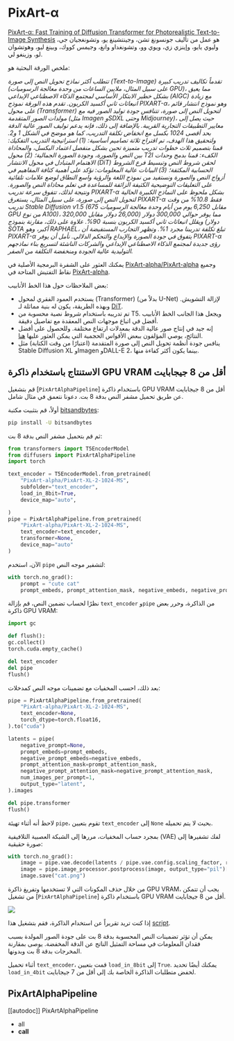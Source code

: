 # PixArt-α

[PixArt-α: Fast Training of Diffusion Transformer for Photorealistic Text-to-Image Synthesis](https://huggingface.co/papers/2310.00426) هو عمل من تأليف جونسونغ تشن، وجينتشينغ يو، وتشونغجيان جي، وليوي يايو، وإينزي زي، ويوي وو، وتشونغداو وانغ، وجيمس كووك، وبينغ ليو، وهوتشوان لو، وزينغو لي.

ملخص الورقة البحثية هو:

*تتطلب أكثر نماذج تحويل النص إلى صورة (Text-to-Image) تقدماً تكاليف تدريب كبيرة (على سبيل المثال، ملايين الساعات من وحدة معالجة الرسوميات GPU)، مما يعيق بشكل خطير الابتكار الأساسي لمجتمع الذكاء الاصطناعي الإبداعي (AIGC) مع زيادة انبعاثات ثاني أكسيد الكربون. تقدم هذه الورقة نموذج PIXART-α، وهو نموذج انتشار قائم على محول (Transformer) لتحويل النص إلى صورة، تتنافس جودة توليد الصور فيه مع مولدات الصور المتقدمة (مثل Imagen وSDXL وحتى Midjourney)، حيث يصل إلى معايير التطبيقات التجارية القريبة. بالإضافة إلى ذلك، فإنه يدعم توليف الصور عالية الدقة بحد أقصى 1024 بكسل مع انخفاض تكلفة التدريب، كما هو موضح في الشكل 1 و2. ولتحقيق هذا الهدف، تم اقتراح ثلاثة تصاميم أساسية: (1) استراتيجية التدريب التفكيك: قمنا بتصميم ثلاث خطوات تدريب متميزة تحين بشكل منفصل اعتماد البكسل، والمحاذاة بين النص والصورة، وجودة الصورة الجمالية؛ (2) محول T2I الكفء: قمنا بدمج وحدات الاهتمام المتبادل في محول الانتشار (DiT) لحقن شروط النص وتبسيط فرع الشروط الحسابية المكثفة؛ (3) البيانات عالية المعلومات: نؤكد على أهمية كثافة المفاهيم في أزواج النص والصورة ونستفيد من نموذج اللغة والرؤية واسع النطاق لوضع علامات تلقائية على التعليقات التوضيحية الكثيفة الزائفة للمساعدة في تعلم محاذاة النص والصورة. ونتيجة لذلك، تتفوق سرعة تدريب PIXART-α بشكل ملحوظ على النماذج الكبيرة الحالية لتحويل النص إلى صورة، على سبيل المثال، يستغرق PIXART-α فقط 10.8% من وقت تدريب Stable Diffusion v1.5 (675 مقابل 6,250 يوم من أيام وحدة معالجة الرسوميات GPU من نوع A100)، مما يوفر حوالي 300,000 دولار (26,000 دولار مقابل 320,000 دولار) ويقلل انبعاثات ثاني أكسيد الكربون بنسبة 90%. علاوة على ذلك، مقارنة بنموذج SOTA أكبر، وهو RAPHAEL، تبلغ تكلفة تدريبنا مجرد 1%. وتظهر التجارب المستفيضة أن PIXART-α يتفوق في جودة الصورة والإبداع والتحكم الدلالي. نأمل أن يوفر PIXART-α رؤى جديدة لمجتمع الذكاء الاصطناعي الإبداعي والشركات الناشئة لتسريع بناء نماذجهم التوليدية عالية الجودة ومنخفضة التكلفة من الصفر.*

يمكنك العثور على الشفرة البرمجية الأصلية في [PixArt-alpha/PixArt-alpha](https://github.com/PixArt-alpha/PixArt-alpha) وجميع نقاط التفتيش المتاحة في [PixArt-alpha](https://huggingface.co/PixArt-alpha).

بعض الملاحظات حول هذا الخط الأنابيب:

* يستخدم العمود الفقري لمحول (Transformer) (بدلاً من U-Net) لإزالة التشويش. وبهذه الطريقة، يكون له بنية مماثلة لـ [DiT](./dit).
* تم تدريبه باستخدام شروط نصية محسوبة من T5. ويجعل هذا الجانب الخط الأنابيب أفضل في اتباع موجهات النص المعقدة مع تفاصيل دقيقة.
* إنه جيد في إنتاج صور عالية الدقة بمعدلات ارتفاع مختلفة. وللحصول على أفضل النتائج، يوصي المؤلفون ببعض الأقواس الحجمية التي يمكن العثور عليها [هنا](https://github.com/PixArt-alpha/PixArt-alpha/blob/08fbbd281ec96866109bdd2cdb75f2f58fb17610/diffusion/data/datasets/utils.py).
* ينافس جودة أنظمة تحويل النص إلى صورة المتقدمة (اعتبارًا من وقت الكتابة) مثل Stable Diffusion XL وImagen وDALL-E 2، بينما يكون أكثر كفاءة منها.

## الاستنتاج باستخدام ذاكرة GPU VRAM أقل من 8 جيجابايت

قم بتشغيل [`PixArtAlphaPipeline`] باستخدام ذاكرة GPU VRAM أقل من 8 جيجابايت عن طريق تحميل مشفر النص بدقة 8 بت. دعونا نتعمق في مثال شامل.

أولاً، قم بتثبيت مكتبة [bitsandbytes](https://github.com/TimDettmers/bitsandbytes):

```bash
pip install -U bitsandbytes
```

ثم قم بتحميل مشفر النص بدقة 8 بت:

```python
from transformers import T5EncoderModel
from diffusers import PixArtAlphaPipeline
import torch

text_encoder = T5EncoderModel.from_pretrained(
    "PixArt-alpha/PixArt-XL-2-1024-MS",
    subfolder="text_encoder",
    load_in_8bit=True,
    device_map="auto",

)
pipe = PixArtAlphaPipeline.from_pretrained(
    "PixArt-alpha/PixArt-XL-2-1024-MS",
    text_encoder=text_encoder,
    transformer=None,
    device_map="auto"
)
```

الآن، استخدم `pipe` لتشفير موجه النص:

```python
with torch.no_grad():
    prompt = "cute cat"
    prompt_embeds, prompt_attention_mask, negative_embeds, negative_prompt_attention_mask = pipe.encode_prompt(prompt)
```

نظرًا لحساب تضمين النص، قم بإزالة `text_encoder` و`pipe` من الذاكرة، وحرر بعض ذاكرة GPU VRAM:

```python
import gc

def flush():
gc.collect()
torch.cuda.empty_cache()

del text_encoder
del pipe
flush()
```

بعد ذلك، احسب المخفيات مع تضمينات موجه النص كمدخلات:

```python
pipe = PixArtAlphaPipeline.from_pretrained(
    "PixArt-alpha/PixArt-XL-2-1024-MS",
    text_encoder=None,
    torch_dtype=torch.float16,
).to("cuda")

latents = pipe(
    negative_prompt=None,
    prompt_embeds=prompt_embeds,
    negative_prompt_embeds=negative_embeds,
    prompt_attention_mask=prompt_attention_mask,
    negative_prompt_attention_mask=negative_prompt_attention_mask,
    num_images_per_prompt=1,
    output_type="latent",
).images

del pipe.transformer
flush()
```

<Tip>

لاحظ أنه أثناء تهيئة `pipe`، تقوم بتعيين `text_encoder` إلى `None` بحيث لا يتم تحميله.

</Tip>

بمجرد حساب المخفيات، مررها إلى الشبكة العصبية التلافيفية (VAE) لفك تشفيرها إلى صورة حقيقية:

```python
with torch.no_grad():
    image = pipe.vae.decode(latents / pipe.vae.config.scaling_factor, return_dict=False)[0]
    image = pipe.image_processor.postprocess(image, output_type="pil")[0]
    image.save("cat.png")
```

من خلال حذف المكونات التي لا تستخدمها وتفريغ ذاكرة GPU VRAM، يجب أن تتمكن من تشغيل [`PixArtAlphaPipeline`] باستخدام ذاكرة GPU VRAM أقل من 8 جيجابايت.

![](https://huggingface.co/datasets/huggingface/documentation-images/resolve/main/diffusers/pixart/8bits_cat.png)

إذا كنت تريد تقريراً عن استخدام الذاكرة، فقم بتشغيل هذا [script](https://gist.github.com/sayakpaul/3ae0f847001d342af27018a96f467e4e).

<Tip warning={true}>

يمكن أن تؤثر تضمينات النص المحسوبة بدقة 8 بت على جودة الصور المولدة بسبب فقدان المعلومات في مساحة التمثيل الناتج عن الدقة المخفضة. يوصى بمقارنة المخرجات بدقة 8 بت وبدونها.

</Tip>

أثناء تحميل `text_encoder`، قمت بتعيين `load_in_8bit` إلى `True`. يمكنك أيضًا تحديد `load_in_4bit` لخفض متطلبات الذاكرة الخاصة بك إلى أقل من 7 جيجابايت.

## PixArtAlphaPipeline

[[autodoc]] PixArtAlphaPipeline
- all
- __call__